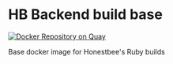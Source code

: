 # HB Backend build base
[![Docker Repository on Quay](https://quay.io/repository/honestbee/backend-buildbase/status "Docker Repository on Quay")](https://quay.io/repository/honestbee/backend-buildbase)

Base docker image for Honestbee's Ruby builds
